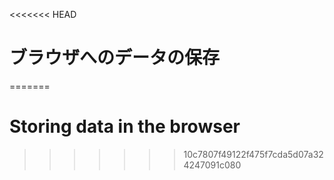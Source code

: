 
<<<<<<< HEAD
# ブラウザへのデータの保存
=======
# Storing data in the browser
>>>>>>> 10c7807f49122f475f7cda5d07a324247091c080
